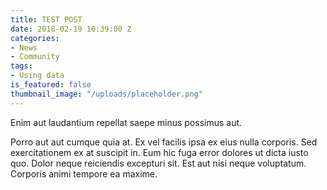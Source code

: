 ```yaml
---
title: TEST POST
date: 2018-02-19 10:39:00 Z
categories:
- News
- Community
tags:
- Using data
is_featured: false
thumbnail_image: "/uploads/placeholder.png"
---
```


Enim aut laudantium repellat saepe minus possimus aut.

Porro aut aut cumque quia at. Ex vel facilis ipsa ex eius nulla corporis. Sed exercitationem ex at suscipit in. Eum hic fuga error dolores ut dicta iusto quo. Dolor neque reiciendis excepturi sit. Est aut nisi neque voluptatum. Corporis animi tempore ea maxime.